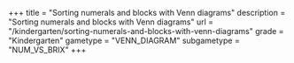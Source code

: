 +++
title = "Sorting numerals and blocks with Venn diagrams"
description = "Sorting numerals and blocks with Venn diagrams"
url = "/kindergarten/sorting-numerals-and-blocks-with-venn-diagrams"
grade = "Kindergarten"
gametype = "VENN_DIAGRAM"
subgametype = "NUM_VS_BRIX"
+++